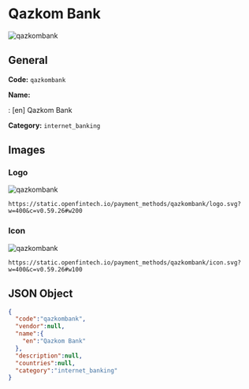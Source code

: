 
# Qazkom Bank 
![qazkombank](https://static.openfintech.io/payment_methods/qazkombank/logo.svg?w=400&c=v0.59.26#w200)  

## General 
**Code:** `qazkombank` 
 
**Name:**  
 
:	[en] Qazkom Bank  
 
**Category:** `internet_banking` 
 

## Images 

### Logo 
![qazkombank](https://static.openfintech.io/payment_methods/qazkombank/logo.svg?w=400&c=v0.59.26#w200)  

```
https://static.openfintech.io/payment_methods/qazkombank/logo.svg?w=400&c=v0.59.26#w200
```  

### Icon 
![qazkombank](https://static.openfintech.io/payment_methods/qazkombank/icon.svg?w=400&c=v0.59.26#w100)  

```
https://static.openfintech.io/payment_methods/qazkombank/icon.svg?w=400&c=v0.59.26#w100
```  

## JSON Object 

```json
{
  "code":"qazkombank",
  "vendor":null,
  "name":{
    "en":"Qazkom Bank"
  },
  "description":null,
  "countries":null,
  "category":"internet_banking"
}
```  
